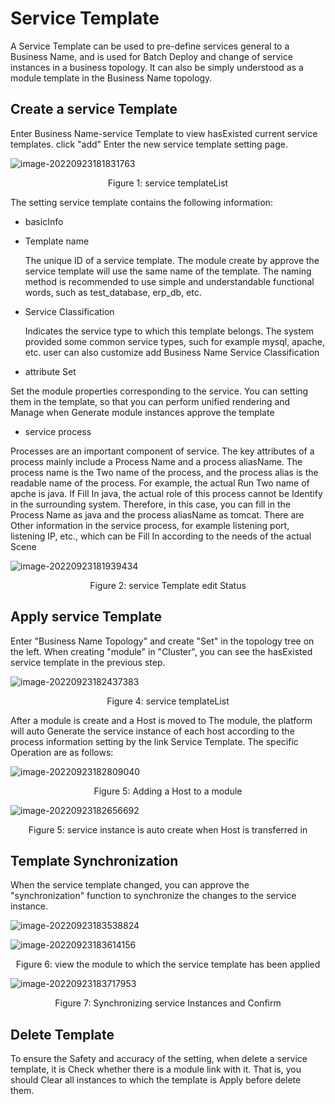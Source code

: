  # Service Template 

 A Service Template can be used to pre-define services general to a Business Name, and is used for Batch Deploy and change of service instances in a business topology.  It can also be simply understood as a module template in the Business Name topology. 

 ## Create a service Template 

 Enter Business Name-service Template to view hasExisted current service templates.  click "add" Enter the new service template setting page. 

 ![image-20220923181831763](media/image-20220923181831763.png) 
 <center>Figure 1: service templateList</center> 

 The setting service template contains the following information: 

 - basicInfo 

  - Template name 

    The unique ID of a service template. The module create by approve the service template will use the same name of the template.  The naming method is recommended to use simple and understandable functional words, such as test_database, erp_db, etc. 

  - Service Classification 

    Indicates the service type to which this template belongs. The system provided some common service types, such for example mysql, apache, etc. user can also customize add Business Name Service Classification 

 - attribute Set 

  Set the module properties corresponding to the service. You can setting them in the template, so that you can perform unified rendering and Manage when Generate module instances approve the template 

 - service process 

  Processes are an important component of service.  The key attributes of a process mainly include a Process Name and a process aliasName. The process name is the Two name of the process, and the process alias is the readable name of the process.  For example, the actual Run Two name of apche is java. If Fill In java, the actual role of this process cannot be Identify in the surrounding system. Therefore, in this case, you can fill in the Process Name as java and the process aliasName as tomcat.  There are Other information in the service process, for example listening port, listening IP, etc., which can be Fill In according to the needs of the actual Scene 

 ![image-20220923181939434](media/image-20220923181939434.png) 
 <center>Figure 2: service Template edit Status</center> 

 ## Apply service Template 

 Enter "Business Name Topology" and create "Set" in the topology tree on the left. When creating "module" in "Cluster", you can see the hasExisted service template in the previous step. 

 ![image-20220923182437383](media/image-20220923182437383.png) 
 <center>Figure 4: service templateList</center> 

 After a module is create and a Host is moved to The module, the platform will auto Generate the service instance of each host according to the process information setting by the link Service Template. The specific Operation are as follows: 

 ![image-20220923182809040](media/image-20220923182809040.png) 
 <center>Figure 5: Adding a Host to a module</center> 

 ![image-20220923182656692](media/image-20220923182656692.png) 
 <center>Figure 5: service instance is auto create when Host is transferred in</center> 

 ## Template Synchronization 

 When the service template changed, you can approve the "synchronization" function to synchronize the changes to the service instance. 

 ![image-20220923183538824](media/image-20220923183538824.png) 

 ![image-20220923183614156](media/image-20220923183614156.png) 
 <center>Figure 6: view the module to which the service template has been applied</center> 

 ![image-20220923183717953](media/image-20220923183717953.png) 
 <center>Figure 7: Synchronizing service Instances and Confirm</center> 

 ## Delete Template 

 To ensure the Safety and accuracy of the setting, when delete a service template, it is Check whether there is a module link with it.  That is, you should Clear all instances to which the template is Apply before delete them. 